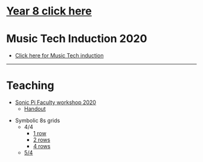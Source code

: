 
<!--

# Learning

* [Sonic Pi resources](http://ereed.gitbook.io)
* [View repo](https://github.com/MrReedSWCHS/mrreedswchs.github.io)

-->

<!-- ![](img/mix1000x170.jpg) -->

# [Year 8 click here](https://swchsmusic.gitbook.io/y8-music/)

# Music Tech Induction 2020
* [Click here for Music Tech induction](induction2020/index.html)

<hr>


<!-- ![](img/pi1000x170.jpg) -->

# Teaching

* [Sonic Pi Faculty workshop 2020](https://mrreedswchs.github.io/sonicpi2020/index.html)
	* [Handout](handout.html)

<!--
* [Faculty workshop, 2019](https://github.com/MrReedSWCHS/sonicpi-190619)
  * [Presentation](https://mrreedswchs.github.io/pres/pres.html)
-->

* Symbolic 8s grids
    * 4/4
        * [1 row](symbolic/symbolic8s.htm)
        * [2 rows](symbolic/symbolic8s_2.htm)
        * [4 rows](symbolic/symbolic8s_4.htm)
    * [5/4](symbolic/symbolic54.htm)